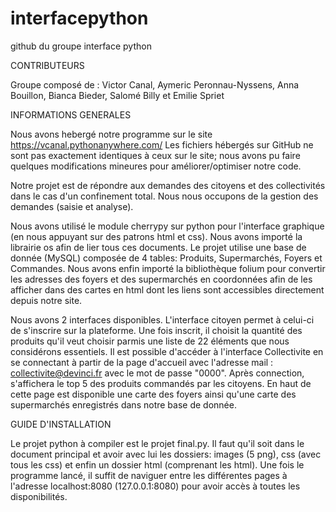 # interfacepython
github du groupe interface python

CONTRIBUTEURS

Groupe composé de : Victor Canal, Aymeric Peronnau-Nyssens, Anna Bouillon, Bianca Bieder, Salomé Billy et Emilie Spriet

INFORMATIONS GENERALES

Nous avons hebergé notre programme sur le site https://vcanal.pythonanywhere.com/
Les fichiers hébergés sur GitHub ne sont pas exactement identiques à ceux sur le site; nous avons pu faire quelques modifications mineures pour améliorer/optimiser notre code.

Notre projet est de répondre aux demandes des citoyens et des collectivités dans le cas d'un confinement total. Nous nous occupons de la gestion des demandes (saisie et analyse). 


Nous avons utilisé le module cherrypy sur python pour l'interface graphique (en nous appuyant sur des patrons html et css). Nous avons importé la librairie os afin de lier tous ces documents. Le projet utilise une base de donnée (MySQL) composée de 4 tables: Produits, Supermarchés, Foyers et Commandes. Nous avons enfin importé la bibliothèque folium pour convertir les adresses des foyers et des supermarchés en coordonnées afin de les afficher dans des cartes en html dont les liens sont accessibles directement depuis notre site. 


Nous avons 2 interfaces disponibles. L'interface citoyen permet à celui-ci de s'inscrire sur la plateforme. Une fois inscrit, il choisit la quantité des produits qu'il veut choisir parmis une liste de 22 éléments que nous considérons essentiels. Il est possible d'accéder à l'interface Collectivite en se connectant à partir de la page d'accueil avec l'adresse mail : collectivite@devinci.fr avec le mot de passe "0000". Après connection, s'affichera le top 5 des produits commandés par les citoyens. En haut de cette page est disponible une carte des foyers ainsi qu'une carte des supermarchés enregistrés dans notre base de donnée. 


GUIDE D'INSTALLATION

Le projet python à compiler est le projet final.py. Il faut qu'il soit dans le document principal et avoir avec lui les dossiers: images (5 png), css (avec tous les css) et enfin un dossier html (comprenant les html). Une fois le programme lancé, il suffit de naviguer entre les différentes pages à l'adresse localhost:8080 (127.0.0.1:8080) pour avoir accès à toutes les disponibilités. 
